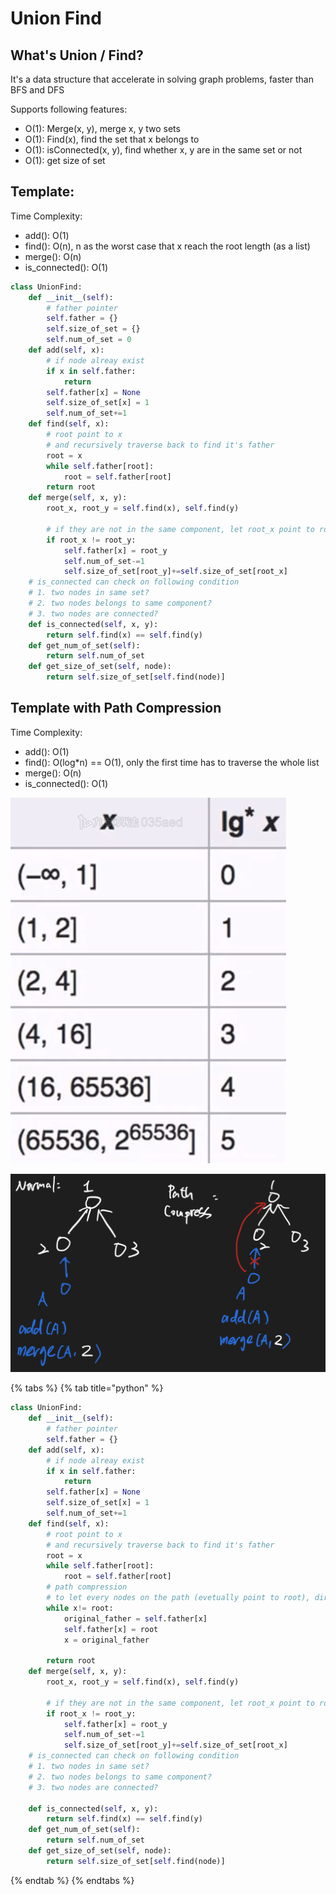 # Union Find

## What's Union / Find?

It's a data structure that accelerate in solving graph problems, faster than BFS and DFS

Supports following features:

* O\(1\): Merge\(x, y\), merge x, y two sets
* O\(1\): Find\(x\), find the set that x belongs to
* O\(1\): isConnected\(x, y\), find whether x, y are in the same set or not
* O\(1\): get size of set

## Template:

Time Complexity:

* add\(\): O\(1\)
* find\(\): O\(n\), n as the worst case that x reach the root length \(as a list\)
* merge\(\): O\(n\)
* is\_connected\(\): O\(1\)

```python
class UnionFind:
    def __init__(self):
        # father pointer
        self.father = {}
        self.size_of_set = {}
        self.num_of_set = 0
    def add(self, x):
        # if node alreay exist
        if x in self.father:
            return 
        self.father[x] = None
        self.size_of_set[x] = 1
        self.num_of_set+=1
    def find(self, x):
        # root point to x
        # and recursively traverse back to find it's father 
        root = x
        while self.father[root]:
            root = self.father[root]
        return root
    def merge(self, x, y):
        root_x, root_y = self.find(x), self.find(y)
        
        # if they are not in the same component, let root_x point to root_y
        if root_x != root_y:
            self.father[x] = root_y
            self.num_of_set-=1
            self.size_of_set[root_y]+=self.size_of_set[root_x]
    # is_connected can check on following condition
    # 1. two nodes in same set?
    # 2. two nodes belongs to same component?
    # 3. two nodes are connected?
    def is_connected(self, x, y):
        return self.find(x) == self.find(y)
    def get_num_of_set(self):
        return self.num_of_set
    def get_size_of_set(self, node):
        return self.size_of_set[self.find(node)]
```

## Template with Path Compression

Time Complexity:

* add\(\): O\(1\)
* find\(\): O\(log\*n\) == O\(1\), only the first time has to traverse the whole list
* merge\(\): O\(n\)
* is\_connected\(\): O\(1\)

![](../../.gitbook/assets/screen-shot-2021-06-09-at-1.25.16-pm.png)

![](../../.gitbook/assets/screen-shot-2021-06-09-at-1.22.07-pm.png)



{% tabs %}
{% tab title="python" %}
```python
class UnionFind:
    def __init__(self):
        # father pointer
        self.father = {}
    def add(self, x):
        # if node alreay exist
        if x in self.father:
            return 
        self.father[x] = None
        self.size_of_set[x] = 1
        self.num_of_set+=1
    def find(self, x):
        # root point to x
        # and recursively traverse back to find it's father 
        root = x
        while self.father[root]:
            root = self.father[root]
        # path compression
        # to let every nodes on the path (evetually point to root), directly point to root instead
        while x!= root:
            original_father = self.father[x]
            self.father[x] = root
            x = original_father

        return root
    def merge(self, x, y):
        root_x, root_y = self.find(x), self.find(y)
        
        # if they are not in the same component, let root_x point to root_y
        if root_x != root_y:
            self.father[x] = root_y
            self.num_of_set-=1
            self.size_of_set[root_y]+=self.size_of_set[root_x]
    # is_connected can check on following condition
    # 1. two nodes in same set?
    # 2. two nodes belongs to same component?
    # 3. two nodes are connected?
    
    def is_connected(self, x, y):
        return self.find(x) == self.find(y)
    def get_num_of_set(self):
        return self.num_of_set
    def get_size_of_set(self, node):
        return self.size_of_set[self.find(node)]
```
{% endtab %}
{% endtabs %}



